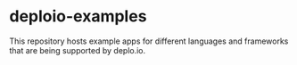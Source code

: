 # deploio-examples

This repository hosts example apps for different languages and frameworks that
are being supported by deplo.io.
